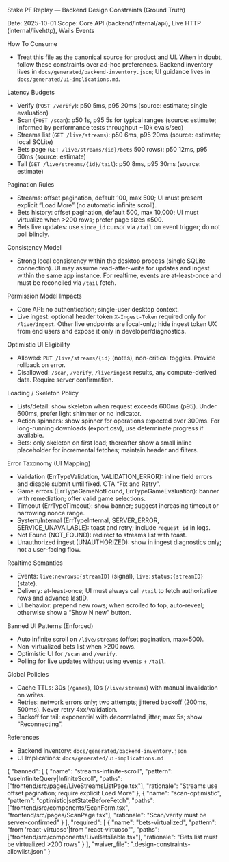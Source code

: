 Stake PF Replay — Backend Design Constraints (Ground Truth)

Date: 2025-10-01
Scope: Core API (backend/internal/api), Live HTTP (internal/livehttp), Wails Events

How To Consume
- Treat this file as the canonical source for product and UI. When in doubt, follow these constraints over ad-hoc preferences. Backend inventory lives in `docs/generated/backend-inventory.json`; UI guidance lives in `docs/generated/ui-implications.md`.

Latency Budgets
- Verify (`POST /verify`): p50 5ms, p95 20ms (source: estimate; single evaluation)
- Scan (`POST /scan`): p50 1s, p95 5s for typical ranges (source: estimate; informed by performance tests throughput ~10k evals/sec)
- Streams list (`GET /live/streams`): p50 6ms, p95 20ms (source: estimate; local SQLite)
- Bets page (`GET /live/streams/{id}/bets` 500 rows): p50 12ms, p95 60ms (source: estimate)
- Tail (`GET /live/streams/{id}/tail`): p50 8ms, p95 30ms (source: estimate)

Pagination Rules
- Streams: offset pagination, default 100, max 500; UI must present explicit “Load More” (no automatic infinite scroll).
- Bets history: offset pagination, default 500, max 10,000; UI must virtualize when >200 rows; prefer page sizes ≤500.
- Bets live updates: use `since_id` cursor via `/tail` on event trigger; do not poll blindly.

Consistency Model
- Strong local consistency within the desktop process (single SQLite connection). UI may assume read-after-write for updates and ingest within the same app instance. For realtime, events are at-least-once and must be reconciled via `/tail` fetch.

Permission Model Impacts
- Core API: no authentication; single-user desktop context.
- Live ingest: optional header token `X-Ingest-Token` required only for `/live/ingest`. Other live endpoints are local-only; hide ingest token UX from end users and expose it only in developer/diagnostics.

Optimistic UI Eligibility
- Allowed: `PUT /live/streams/{id}` (notes), non-critical toggles. Provide rollback on error.
- Disallowed: `/scan`, `/verify`, `/live/ingest` results, any compute-derived data. Require server confirmation.

Loading / Skeleton Policy
- Lists/detail: show skeleton when request exceeds 600ms (p95). Under 600ms, prefer light shimmer or no indicator.
- Action spinners: show spinner for operations expected over 300ms. For long-running downloads (export.csv), use determinate progress if available.
- Bets: only skeleton on first load; thereafter show a small inline placeholder for incremental fetches; maintain header and filters.

Error Taxonomy (UI Mapping)
- Validation (ErrTypeValidation, VALIDATION_ERROR): inline field errors and disable submit until fixed. CTA “Fix and Retry”.
- Game errors (ErrTypeGameNotFound, ErrTypeGameEvaluation): banner with remediation; offer valid game selections.
- Timeout (ErrTypeTimeout): show banner; suggest increasing timeout or narrowing nonce range.
- System/Internal (ErrTypeInternal, SERVER_ERROR, SERVICE_UNAVAILABLE): toast and retry; include `request_id` in logs.
- Not Found (NOT_FOUND): redirect to streams list with toast.
- Unauthorized ingest (UNAUTHORIZED): show in ingest diagnostics only; not a user-facing flow.

Realtime Semantics
- Events: `live:newrows:{streamID}` (signal), `live:status:{streamID}` (state).
- Delivery: at-least-once; UI must always call `/tail` to fetch authoritative rows and advance lastID.
- UI behavior: prepend new rows; when scrolled to top, auto-reveal; otherwise show a “Show N new” button.

Banned UI Patterns (Enforced)
- Auto infinite scroll on `/live/streams` (offset pagination, max=500).
- Non-virtualized bets list when >200 rows.
- Optimistic UI for `/scan` and `/verify`.
- Polling for live updates without using events + `/tail`.

Global Policies
- Cache TTLs: 30s (`/games`), 10s (`/live/streams`) with manual invalidation on writes.
- Retries: network errors only; two attempts; jittered backoff (200ms, 500ms). Never retry 4xx/validation.
- Backoff for tail: exponential with decorrelated jitter; max 5s; show “Reconnecting”.

References
- Backend inventory: `docs/generated/backend-inventory.json`
- UI Implications: `docs/generated/ui-implications.md`

<!-- VERIFY-CONFIG:BEGIN -->
{
  "banned": [
    { "name": "streams-infinite-scroll", "pattern": "useInfiniteQuery|InfiniteScroll", "paths": ["frontend/src/pages/LiveStreamsListPage.tsx"], "rationale": "Streams use offset pagination; require explicit Load More" },
    { "name": "scan-optimistic", "pattern": "optimistic|setStateBeforeFetch", "paths": ["frontend/src/components/ScanForm.tsx", "frontend/src/pages/ScanPage.tsx"], "rationale": "Scan/verify must be server-confirmed" }
  ],
  "required": [
    { "name": "bets-virtualized", "pattern": "from 'react-virtuoso'|from \"react-virtuoso\"", "paths": ["frontend/src/components/LiveBetsTable.tsx"], "rationale": "Bets list must be virtualized >200 rows" }
  ],
  "waiver_file": ".design-constraints-allowlist.json"
}
<!-- VERIFY-CONFIG:END -->


